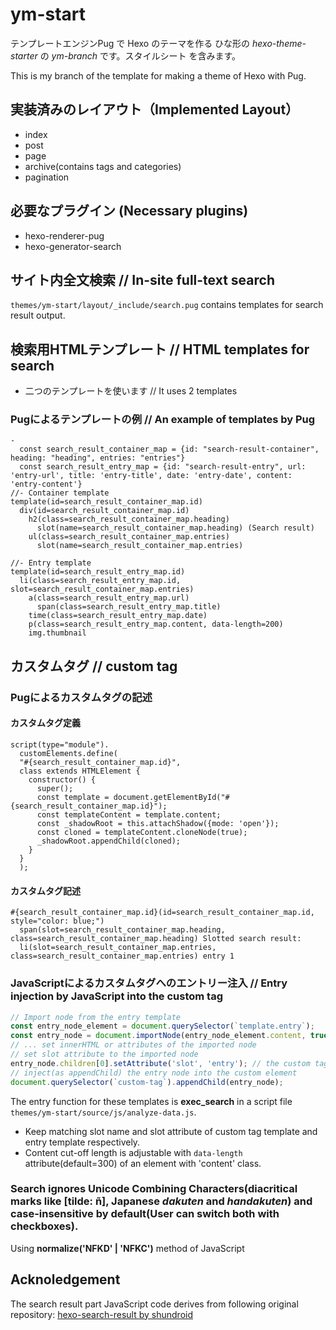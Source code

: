 # ym-start

テンプレートエンジンPug で Hexo のテーマを作る ひな形の _hexo-theme-starter_ の _ym-branch_ です。スタイルシート を含みます。

This is my branch of the template for making a theme of Hexo with Pug. 

## 実装済みのレイアウト（Implemented Layout）

- index
- post
- page
- archive(contains tags and categories)
- pagination

## 必要なプラグイン (Necessary plugins)

- hexo-renderer-pug
- hexo-generator-search

## サイト内全文検索 // In-site full-text search
`themes/ym-start/layout/_include/search.pug` contains templates for search result output.

## 検索用HTMLテンプレート // HTML templates for search
- 二つのテンプレートを使います // It uses 2 templates

### Pugによるテンプレートの例 // An example of templates by Pug

```pug
-
  const search_result_container_map = {id: "search-result-container", heading: "heading", entries: "entries"}
  const search_result_entry_map = {id: "search-result-entry", url: 'entry-url', title: 'entry-title', date: 'entry-date', content: 'entry-content'}
//- Container template
template(id=search_result_container_map.id)
  div(id=search_result_container_map.id)
    h2(class=search_result_container_map.heading)
      slot(name=search_result_container_map.heading) (Search result)
    ul(class=search_result_container_map.entries)
      slot(name=search_result_container_map.entries)

//- Entry template
template(id=search_result_entry_map.id)
  li(class=search_result_entry_map.id, slot=search_result_container_map.entries)
    a(class=search_result_entry_map.url)
      span(class=search_result_entry_map.title)
    time(class=search_result_entry_map.date)
    p(class=search_result_entry_map.content, data-length=200)
    img.thumbnail
```
## カスタムタグ // custom tag

### Pugによるカスタムタグの記述
#### カスタムタグ定義
```pug
script(type="module").
  customElements.define(
  "#{search_result_container_map.id}",
  class extends HTMLElement {
    constructor() {
      super();
      const template = document.getElementById("#{search_result_container_map.id}");
      const templateContent = template.content;
      const _shadowRoot = this.attachShadow({mode: 'open'});
      const cloned = templateContent.cloneNode(true);
      _shadowRoot.appendChild(cloned);
    }
  }
  );
```

#### カスタムタグ記述
```pug
#{search_result_container_map.id}(id=search_result_container_map.id, style="color: blue;")
  span(slot=search_result_container_map.heading, class=search_result_container_map.heading) Slotted search result:
  li(slot=search_result_container_map.entries, class=search_result_container_map.entries) entry 1
```

### JavaScriptによるカスタムタグへのエントリー注入 // Entry injection by JavaScript into the custom tag

```js
// Import node from the entry template
const entry_node_element = document.querySelector(`template.entry`);
const entry_node = document.importNode(entry_node_element.content, true);
// ... set innerHTML or attributes of the imported node
// set slot attribute to the imported node
entry_node.children[0].setAttribute('slot', 'entry'); // the custom tag is defined using template with 'entry' name attributed slot. <slot name="entry">
// inject(as appendChild) the entry node into the custom element
document.querySelector(`custom-tag`).appendChild(entry_node);
```

The entry function for these templates is **exec_search** in a script file `themes/ym-start/source/js/analyze-data.js`.
- Keep matching slot name and slot attribute of custom tag template and entry template respectively.
- Content cut-off length is adjustable with `data-length` attribute(default=300) of an element with 'content' class.

### Search ignores Unicode Combining Characters(diacritical marks like [tilde: ñ], Japanese _dakuten_ and _handakuten_) and case-insensitive by default(User can switch both with checkboxes).

Using **normalize('NFKD' | 'NFKC')** method of JavaScript

## Acknoledgement
The search result part JavaScript code derives from following original repository:
[hexo-search-result by shundroid](https://github.com/shundroid/hexo-search-result "hexo-search-result repository in GitHub")